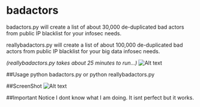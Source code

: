 # badactors
badactors.py will create a list of about 30,000 de-duplicated bad actors from public IP blacklist for your infosec needs. 

reallybadactors.py will create a list of about 100,000  de-duplicated bad actors from public IP blacklist for your big data infosec needs.

*(reallybadactors.py takes about 25 minutes to run...)*
![Alt text](https://imgs.xkcd.com/comics/compiling.png)

##Usage
python badactors.py
or
python reallybadactors.py

##ScreenShot
![Alt text](http://static.ow.ly/photos/original/aQPe2.png)

##Important Notice
I dont know what I am doing. It isnt perfect but it works. 



